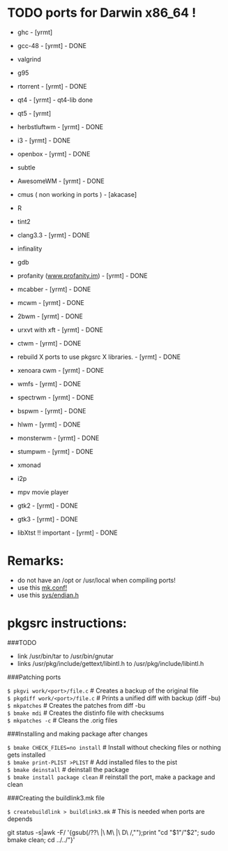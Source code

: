 # TODO ports for Darwin x86_64 !

- ghc - [yrmt] 
- gcc-48 - [yrmt] - DONE
- valgrind
- g95
- rtorrent - [yrmt] - DONE
- qt4 - [yrmt] - qt4-lib done
- qt5 - [yrmt]
- herbstluftwm - [yrmt] - DONE
- i3 - [yrmt] - DONE
- openbox - [yrmt] - DONE
- subtle
- AwesomeWM - [yrmt] - DONE
- cmus ( non working in ports ) - [akacase]
- R
- tint2
- clang3.3 - [yrmt] - DONE
- infinality
- gdb
- profanity (www.profanity.im) - [yrmt] - DONE
- mcabber - [yrmt] - DONE
- mcwm - [yrmt] - DONE
- 2bwm - [yrmt] - DONE
- urxvt with xft - [yrmt] - DONE
- ctwm - [yrmt] - DONE
- rebuild X ports to use pkgsrc X libraries. - [yrmt] - DONE
- xenoara cwm - [yrmt]  - DONE
- wmfs - [yrmt] - DONE
- spectrwm - [yrmt] - DONE
- bspwm - [yrmt] - DONE
- hlwm - [yrmt] - DONE
- monsterwm - [yrmt] - DONE
- stumpwm - [yrmt] - DONE
- xmonad
- i2p
- mpv movie player

- gtk2 - [yrmt] - DONE
- gtk3 - [yrmt] - DONE

- libXtst !! important - [yrmt] - DONE

# Remarks:

- do not have an /opt or /usr/local when compiling ports!
- use this [mk.conf!](http://paste.unixhub.net/index.php/s9wmJ)
- use this [sys/endian.h](https://gist.github.com/yinyin/2027912/raw/06a06632d44db6400a7b006090fcb2f53eca80ee/endian.h)

# pkgsrc instructions: 

###TODO

- link /usr/bin/tar to /usr/bin/gnutar
- links /usr/pkg/include/gettext/libintl.h to /usr/pkg/include/libintl.h


###Patching ports



`$ pkgvi work/<port>/file.c`    # Creates a backup of the original file    
`$ pkgdiff work/<port>/file.c`  # Prints a unified diff with backup (diff -bu)      
`$ mkpatches`                   # Creates the patches from diff -bu      
`$ bmake mdi`                   # Creates the distinfo file with checksums     
`$ mkpatches -c`                # Cleans the .orig files       



###Installing and making package after changes



`$ bmake CHECK_FILES=no install` # Install without checking files or nothing gets installed     
`$ bmake print-PLIST >PLIST`     # Add installed files to the pist        
`$ bmake deinstall`              # deinstall the package     
`$ bmake install package clean`  # reinstall the port, make a package and clean      



###Creating the buildlink3.mk file



`$ createbuildlink > buildlink3.mk` # This is needed when ports are depends    

git status -s|awk -F/ '{gsub(/\?\?\ |\ M\ |\ D\ /,"");print "cd "$1"/"$2"; sudo bmake clean; cd ../../"}'
